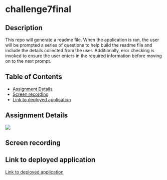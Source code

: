 # challenge7final

## Description

This repo will generate a readme file. When the application is ran, the user will be prompted a series of questions to help build the readme file and include the details collected from the user. Additionally, eror checking is invoked to ensure the user enters in the required information before moving on to the next prompt.

## Table of Contents

* [Assignment Details](#assignment-details)<br />
* [Screen recording](#screen-recording)<br />
* [Link to deployed application](#link-to-deployed-application)<br />

## Assignment Details

![](https://user-images.githubusercontent.com/68674610/94378088-5fcc6280-00db-11eb-80dc-689f74e5b002.png)

## Screen recording



## Link to deployed application

[Link to deployed application](https://vutanguofa.github.io/challenge7final/)
